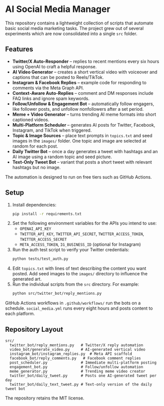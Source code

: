 # AI Social Media Manager

This repository contains a lightweight collection of scripts that automate basic social media marketing tasks.  The project grew out of several experiments which are now consolidated into a single `src` folder.

## Features

* **Twitter/X Auto‑Responder** – replies to recent mentions every six hours using OpenAI to craft a helpful response.
* **AI Video Generator** – creates a short vertical video with voiceover and captions that can be posted to Reels/TikTok.
* **Instagram & Facebook Replies** – example code for responding to comments via the Meta Graph API.
* **Context‑Aware Auto‑Replies** – comment and DM responses include FAQ links and ignore spam keywords.
* **Follow/Unfollow & Engagement Bot** – automatically follow engagers, like follower posts, and unfollow nonfollowers after a set period.
* **Meme + Video Generator** – turns trending AI meme formats into short captioned videos.
* **Multi‑Platform Scheduler** – generates AI posts for Twitter, Facebook, Instagram, and TikTok when triggered.
* **Topic & Image Sources** – place text prompts in `topics.txt` and seed images in the `images/` folder. One topic and image are selected at random for each post.
* **Daily Twitter Bot** – once a day generates a tweet with hashtags and an AI image using a random topic and seed picture.
* **Text‑Only Tweet Bot** – variant that posts a short tweet with relevant hashtags but no image.

The automation is designed to run on free tiers such as GitHub Actions.

## Setup

1. Install dependencies:
   ```bash
   pip install -r requirements.txt
   ```
2. Set the following environment variables for the APIs you intend to use:
   - `OPENAI_API_KEY`
   - `TWITTER_API_KEY`, `TWITTER_API_SECRET`, `TWITTER_ACCESS_TOKEN`, `TWITTER_ACCESS_SECRET`
   - `META_ACCESS_TOKEN`, `IG_BUSINESS_ID` (optional for Instagram)
3. Run the auth test script to verify your Twitter credentials:
   ```bash
   python tests/test_auth.py
   ```
4. Edit `topics.txt` with lines of text describing the content you want posted.
   Add seed images to the `images/` directory to influence the generated art.
5. Run the individual scripts from the `src` directory.  For example:
   ```bash
   python src/twitter_bot/reply_mentions.py
   ```

GitHub Actions workflows in `.github/workflows/` run the bots on a schedule. `social_media.yml` runs every eight hours and posts content to each platform.

## Repository Layout

```
src/
  twitter_bot/reply_mentions.py   # Twitter/X reply automation
  video_bot/generate_video.py     # AI‑generated vertical video
  instagram_bot/instagram_replies.py  # Meta API scaffold
  facebook_bot/reply_comments.py   # Facebook comment replies
  post_scheduler.py               # Immediate multi-platform posting
  engagement_bot.py               # Follow/unfollow automation
  meme_generator.py               # Trending meme video creator
  twitter_bot/daily_tweet.py      # Posts one AI-generated tweet per day
  twitter_bot/daily_text_tweet.py # Text-only version of the daily tweet bot
```

The repository retains the MIT license.
